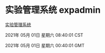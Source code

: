 # 实验管理系统 expadmin
[实验管理系统](http://59.174.26.30:56808/expadmin-782313d2-e1b1-4ea7-932e-3a55e6a1a4d0/)

2021年 05月 01日 星期六 08:40:01 CST

2021年 05月 01日 星期六 00:40:01 GMT
